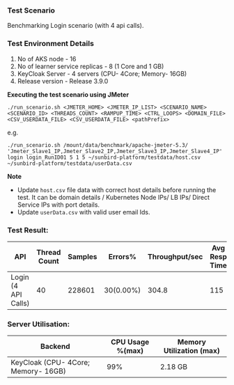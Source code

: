 ### Test Scenario

Benchmarking Login scenario (with 4 api calls).


### Test Environment Details
1. No of AKS node - 16
2. No of learner service replicas - 8 (1 Core and 1 GB)
3. KeyCloak Server - 4 servers (CPU- 4Core; Memory- 16GB)
4. Release version - Release 3.9.0


**Executing the test scenario using JMeter**

```./run_scenario.sh <JMETER_HOME> <JMETER_IP_LIST> <SCENARIO_NAME> <SCENARIO_ID> <THREADS_COUNT> <RAMPUP_TIME> <CTRL_LOOPS> <DOMAIN_FILE> <CSV_USERDATA_FILE> <CSV_USERDATA_FILE> <pathPrefix>```

e.g.

```./run_scenario.sh /mount/data/benchmark/apache-jmeter-5.3/ 'Jmeter_Slave1_IP,Jmeter_Slave2_IP,Jmeter_Slave3_IP,Jmeter_Slave4_IP' login login_RunID01 5 1 5 ~/sunbird-platform/testdata/host.csv ~/sunbird-platform/testdata/userData.csv```


**Note**
- Update `host.csv` file data with correct host details before running the test. It can be domain details / Kubernetes Node IPs/ LB IPs/ Direct Service IPs with port details.
- Update `userData.csv` with valid user email Ids.

### Test Result:

|API                |Thread Count|Samples |Errors%  |Throughput/sec|Avg Resp Time |95th pct |99th pct|
|-------------------|------------|--------|---------| -------------|--------------|---------|--------|
|Login (4 API Calls)|40          |228601 |30(0.00%)| 304.8       | 115       | 546  |777  |


### Server Utilisation:
| Backend          | CPU Usage %(max) | Memory Utilization (max) |
| ------------- | ------------- |------------- |
| KeyCloak (CPU- 4Core; Memory- 16GB)|99%  | 2.18 GB|
